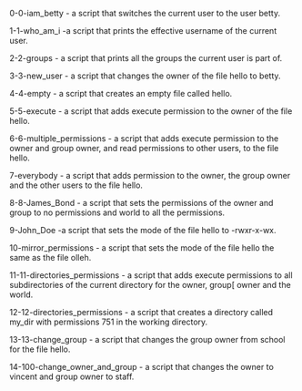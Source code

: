 0-0-iam_betty - a script that switches the current user to the user betty.

1-1-who_am_i  -a script that prints the effective username of the current user.

2-2-groups - a script that prints all the groups the current user is part of.

3-3-new_user - a script that changes the owner of the file hello to betty.

4-4-empty - a script that creates an empty file called hello.

5-5-execute - a script that adds execute permission to the owner of the file hello.

6-6-multiple_permissions - a script that adds execute permission to the owner and group owner, and read permissions to other users, to the file hello.

7-everybody - a script that adds permission to the owner, the group owner and the other users to the file hello.

8-8-James_Bond - a script that sets the permissions of the owner and group to no permissions and world to all the permissions.

9-John_Doe  -a script that sets the mode of the file hello to -rwxr-x-wx.

10-mirror_permissions - a script that sets the mode of the file hello the same as the file olleh.

11-11-directories_permissions - a script that adds execute permissions to all subdirectories of the current directory for the owner, group[ owner and the world.

12-12-directories_permissions - a script that creates a directory called my_dir with permissions 751 in the working directory.

13-13-change_group - a script that changes the group owner from school for the file hello.

14-100-change_owner_and_group - a script that changes the owner to vincent and group owner to staff.
